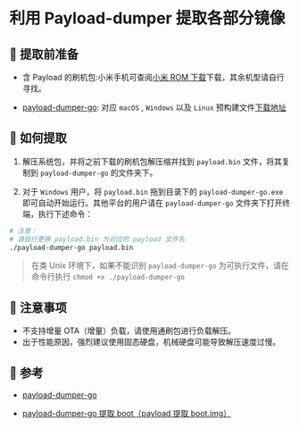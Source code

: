 # 利用 Payload-dumper 提取各部分镜像

##  提取前准备

- 含 Payload 的刷机包:小米手机可查阅[小米 ROM 下载](/Topic/Android/Xiaomi#rom-下载)下载，其余机型请自行寻找。

- [payload-dumper-go](https://github.com/ssut/payload-dumper-go): 对应 `macOS` , `Windows` 以及 `Linux` 预构建文件[下载地址](https://github.com/ssut/payload-dumper-go/releases)

## 󰱧 如何提取

1. 解压系统包，并将之前下载的刷机包解压缩并找到 `payload.bin` 文件，将其复制到 `payload-dumper-go` 的文件夹下。

2. 对于 `Windows` 用户，将 `payload.bin` 拖到目录下的 `payload-dumper-go.exe` 即可自动开始运行。其他平台的用户请在 `payload-dumper-go` 文件夹下打开终端，执行下述命令：

```bash
# 注意：
# 请自行更换 payload.bin 为对应的 payload 文件名
./payload-dumper-go payload.bin
```

> 在类 Unix 环境下，如果不能识别 `payload-dumper-go` 为可执行文件，请在命令行执行 `chmod +x ./payload-dumper-go`

##  注意事项

- 不支持增量 OTA（增量）负载，请使用通刷包进行负载解压。
- 出于性能原因，强烈建议使用固态硬盘，机械硬盘可能导致解压速度过慢。

##  参考

- [payload-dumper-go](https://github.com/ssut/payload-dumper-go)

- [payload-dumper-go 提取 boot（payload 提取 boot.img）](https://magiskcn.com/payload-dumper-go-boot)

